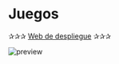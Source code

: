 # Juegos
✰✰✰ [Web de despliegue](https://juegos-e3yq.onrender.com)  ✰✰✰
<br>

![preview](https://res.cloudinary.com/pruebaweb/image/upload/v1696990455/Captura_de_pantalla_2023-10-11_a_las_4.06.36_hblm9j.png)
